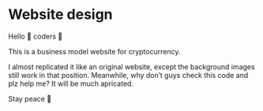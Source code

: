 # Website design 
Hello :wave: coders :cowboy_hat_face:


This is a business model website for cryptocurrency.


I almost replicated it like an original website, except the background images still work in that position. Meanwhile, why don’t guys check this code and plz help me? It will be much apricated.

Stay peace :lotus_position:
